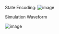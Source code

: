 State Encoding:
![image](https://github.com/ChinmayBhide154/LVDS-IP-core-init/assets/85247848/07194de6-7ee4-402d-8dfe-adbea723f541)


Simulation Waveform

![image](https://github.com/ChinmayBhide154/LVDS-IP-core-init/assets/85247848/a77da4a1-cc60-4eac-9845-d3aefc3a0318)

